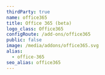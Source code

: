 ```yaml
---
thirdParty: true
name: office365
title: Office 365 (beta)
logo_class: Office365
configRoute: /add-ons/office365
public: false
image: /media/addons/office365.svg
alias:
  - office-365
seo_alias: office365
---
```

